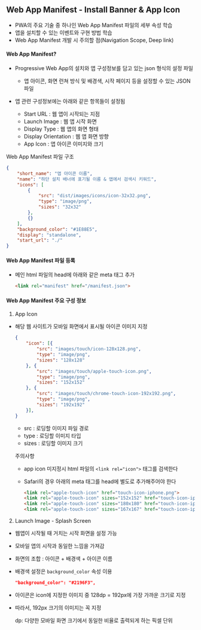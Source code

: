 ## Web App Manifest - Install Banner & App Icon

* PWA의 주요 기술 중 하나인 Web App Manifest 파일의 세부 속성 학습
* 앱을 설치할 수 있는 이벤트와 구현 방법 학습
* Web App Manifest 개발 시 주의할 점(Navigation Scope, Deep link)



#### Web App Manifest?

* Progressive Web App의 설치와 앱 구성정보를 담고 있는 json 형식의 설정 파일
  * 앱 아이콘, 화면 런쳐 방식 및 배경색, 시작 페이지 등을 설정할 수 있는 JSON 파일

* 앱 관련 구성정보에는 아래와 같은 항목들이 설정됨
  * Start URL : 웹 앱이 시작되는 지점
  * Launch Image : 웹 앱 시작 화면
  * Display Type : 웹 앱의 화면 형태
  * Display Orientation : 웹 앱 화면 방향
  * App Icon : 앱 아이콘 이미지와 크기

Web App Manifest 파일 구조

```json
{
    "short_name": "앱 아이콘 이름",
    "name": "하단 설치 배너에 표기될 이름 & 앱에서 검색시 키워드",
    "icons": [
        {
            "src": "dist/images/icons/icon-32x32.png",
            "type": "image/png",
            "sizes": "32x32"
        },
        {}
    ],
    "background_color": "#1E88E5",
    "display": "standalone",
    "start_url": "./"
}
```



#### Web App Manifest 파일 등록

* 메인 html 파일의 head에 아래와 같은 meta 태그 추가

  ```html
  <link rel="manifest" href="/manifest.json">
  ```



#### Web App Manifest 주요 구성 정보

1) App Icon

* 해당 웹 사이트가 모바일 화면에서 표시될 아이콘 이미지 지정

  ```json
  {
      "icon": [{
          "src": "images/touch/icon-128x128.png",
          "type": "image/png",
          "sizes": "128x128"
      }, {
          "src": "images/touch/apple-touch-icon.png",
          "type": "image/png",
          "sizes": "152x152"
      }, {
          "src": "images/touch/chrome-touch-icon-192x192.png",
          "type": "image/png",
          "sizes": "192x192"
      }],
  }
  ```

  * src : 로딩할 이미지 파일 경로
  * type : 로딩할 이미지 타입
  * sizes : 로딩할 이미지 크기

  주의사항

  * app icon 미지정시 html 파일의 `<link rel="icon">` 태그를 검색한다

  * Safari의 경우 아래의 meta 태그를 head에 별도로 추가해주어야 한다

    ```html
    <link rel="apple-touch-icon" href="touch-icon-iphone.png">
    <link rel="apple-touch-icon" sizes="152x152" href="touch-icon-ipad.png">
    <link rel="apple-touch-icon" sizes="180x180" href="touch-icon-iphone-retina.png">
    <link rel="apple-touch-icon" sizes="167x167" href="touch-icon-ipad-retina.png">
    ```

2) Launch Image - Splash Screen

* 웹앱이 시작될 때 거치는 시작 화면을 설정 가능

* 모바일 앱의 시작과 동일한 느낌을 가져감

* 화면의 조합 : 아이콘 + 배경색 + 아이콘 이름

* 배경색 설정은 `background_color` 속성 이용

  ```json
  "background_color": "#2196F3",
  ```

* 아이콘은 icon에 지정한 이미지 중 128dp = 192px에 가장 가까운 크기로 지정

* 따라서, 192px 크기의 이미지는 꼭 지정

  dp: 다양한 모바일 화면 크기에서 동일한 비율로 출력되게 하는 픽셀 단위



